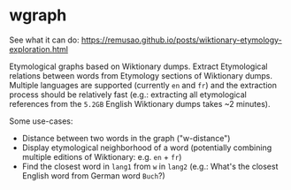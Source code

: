 # wgraph

See what it can do: https://remusao.github.io/posts/wiktionary-etymology-exploration.html

Etymological graphs based on Wiktionary dumps. Extract Etymological relations
between words from Etymology sections of Wiktionary dumps. Multiple languages
are supported (currently `en` and `fr`) and the extraction process should be
relatively fast (e.g.: extracting all etymological references from the `5.2GB`
English Wiktionary dumps takes ~2 minutes).

Some use-cases:
* Distance between two words in the graph ("w-distance")
* Display etymological neighborhood of a word (potentially combining multiple
  editions of Wiktionary: e.g. `en` + `fr`)
* Find the closest word in `lang1` from `w` in `lang2` (e.g.: What's the closest
  English word from German word `Buch`?)
